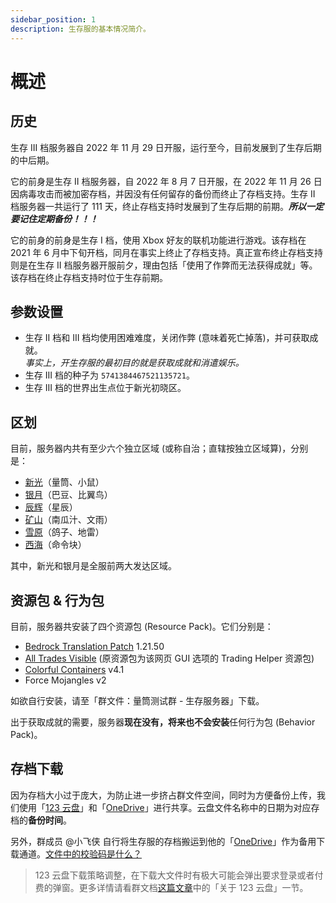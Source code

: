 ```yaml
---
sidebar_position: 1
description: 生存服的基本情况简介。
---
```


# 概述

## 历史

生存 III 档服务器自 2022 年 11 月 29 日开服，运行至今，目前发展到了生存后期的中后期。

它的前身是生存 II 档服务器，自 2022 年 8 月 7 日开服，在 2022 年 11 月 26 日因病毒攻击而被加密存档，并因没有任何留存的备份而终止了存档支持。生存 II 档服务器一共运行了 111 天，终止存档支持时发展到了生存后期的前期。***所以一定要记住定期备份！！！***

它的前身的前身是生存 I 档，使用 Xbox 好友的联机功能进行游戏。该存档在 2021 年 6 月中下旬开档，同月在事实上终止了存档支持。真正宣布终止存档支持则是在生存 II 档服务器开服前夕，理由包括「使用了作弊而无法获得成就」等。该存档在终止存档支持时位于生存前期。

## 参数设置

- 生存 II 档和 III 档均使用困难难度，关闭作弊 (意味着死亡掉落)，并可获取成就。  
  *事实上，开生存服的最初目的就是获取成就和消遣娱乐。*
- 生存 III 档的种子为 `5741384467521135721`。
- 生存 III 档的世界出生点位于新光初晓区。

## 区划

目前，服务器内共有至少六个独立区域 (或称自治；直辖按独立区域算)，分别是：

- [新光](developing_areas/xinguang/summary)（量筒、小鼠）
- [银月](developing_areas/silvermoon/summary)（巴豆、比翼鸟）
- [辰辉](developing_areas/chenhui)（星辰）
- [矿山](developing_areas/diggings)（南瓜汁、文雨）
- [雪原](developing_areas/snowfield)（鸽子、地雷）
- [西海](developing_areas/west_sea)（命令块）

其中，新光和银月是全服前两大发达区域。

## 资源包 & 行为包

目前，服务器共安装了四个资源包 (Resource Pack)。它们分别是：

- [Bedrock Translation Patch](https://github.com/ff98sha/mclangcn) 1.21.50
- [All Trades Visible](https://bedrocktweaks.net/resource-packs/) (原资源包为该网页 GUI 选项的 Trading Helper 资源包)
- [Colorful Containers](https://mcpedl.com/colourful-containers-bedrock-pack-1) v4.1
- Force Mojangles v2

如欲自行安装，请至「群文件：量筒测试群 - 生存服务器」下载。

出于获取成就的需要，服务器**现在没有，将来也不会安装**任何行为包 (Behavior Pack)。

## 存档下载

因为存档大小过于庞大，为防止进一步挤占群文件空间，同时为方便备份上传，我们使用「[123 云盘](https://www.123684.com/s/t3TqVv-EC3kh)」和「[OneDrive](https://1drv.ms/u/c/365ab37ede8dd3c6/ERAkOVOYsuJCsgss9CuYWgEBjoBExZxKBGZOjAzgDbcR8Q?e=dTAjY6)」进行共享。云盘文件名称中的日期为对应存档的**备份时间**。

另外，群成员 @小飞侠 自行将生存服的存档搬运到他的「[OneDrive](https://tang07-my.sharepoint.com/:f:/g/personal/admin_tang07_onmicrosoft_com/Eta9C-_nxlpEocOOYD2hrVsB0zYrE6cIssB9MMer1py5fw?e=ceJxma)」作为备用下载通道。[文件中的校验码是什么？](../../tools/howto/hashfile)

> 123 云盘下载策略调整，在下载大文件时有极大可能会弹出要求登录或者付费的弹窗。更多详情请看群文档[这篇文章](../../tools/urls/mcbe)中的「关于 123 云盘」一节。
